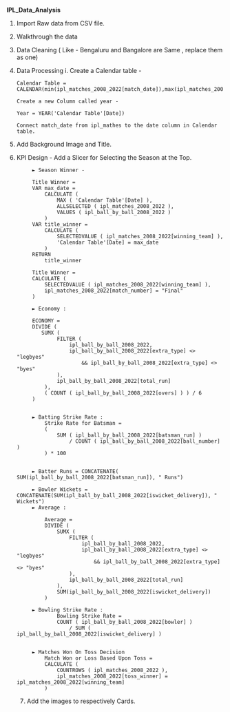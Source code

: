 **IPL_Data_Analysis**

 1. Import Raw data from CSV file.
 2. Walkthrough the data
 3. Data Cleaning ( Like - Bengaluru and Bangalore are Same , replace them as one)
 4. Data Processing
		i. Create a Calendar table - 
		
		Calendar Table = CALENDAR(min(ipl_matches_2008_2022[match_date]),max(ipl_matches_2008_2022[match_date]))
		
		Create a new Column called year - 
		
		Year = YEAR('Calendar Table'[Date])
		
		Connect match_date from ipl_mathes to the date column in Calendar table.
5. Add Background Image and Title.
6. KPI Design -  Add a Slicer for Selecting the Season at the Top.
	
			► Season Winner -
			
			Title Winner =
			VAR max_date =
			    CALCULATE (
			        MAX ( 'Calendar Table'[Date] ),
			        ALLSELECTED ( ipl_matches_2008_2022 ),
			        VALUES ( ipl_ball_by_ball_2008_2022 )
			    )
			VAR title_winner =
			    CALCULATE (
			        SELECTEDVALUE ( ipl_matches_2008_2022[winning_team] ),
			        'Calendar Table'[Date] = max_date
			    )
			RETURN
			    title_winner
			  
			Title Winner =
			CALCULATE (
			    SELECTEDVALUE ( ipl_matches_2008_2022[winning_team] ),
			    ipl_matches_2008_2022[match_number] = "Final"
			)
			 
			► Economy :
		
			ECONOMY =
			DIVIDE (
			   SUMX (
			        FILTER (
			            ipl_ball_by_ball_2008_2022,
			            ipl_ball_by_ball_2008_2022[extra_type] <> "legbyes"
			                && ipl_ball_by_ball_2008_2022[extra_type] <> "byes"
			        ),
			        ipl_ball_by_ball_2008_2022[total_run]
			    ),
			    ( COUNT ( ipl_ball_by_ball_2008_2022[overs] ) ) / 6
			)
			
		
			► Batting Strike Rate :
				Strike Rate for Batsman =
				(
				    SUM ( ipl_ball_by_ball_2008_2022[batsman_run] )
				        / COUNT ( ipl_ball_by_ball_2008_2022[ball_number] )
				) * 100
				
			
			► Batter Runs = CONCATENATE( SUM(ipl_ball_by_ball_2008_2022[batsman_run]), " Runs")
			
			► Bowler Wickets = CONCATENATE(SUM(ipl_ball_by_ball_2008_2022[iswicket_delivery]), " Wickets")
			► Average :
				
				Average = 
				DIVIDE (
				    SUMX (
				        FILTER (
				            ipl_ball_by_ball_2008_2022,
				            ipl_ball_by_ball_2008_2022[extra_type] <> "legbyes"
				                && ipl_ball_by_ball_2008_2022[extra_type] <> "byes"
				        ),
				        ipl_ball_by_ball_2008_2022[total_run]
				    ),
				    SUM(ipl_ball_by_ball_2008_2022[iswicket_delivery])
				)
				
			► Bowling Strike Rate : 
					Bowling Strike Rate =
					COUNT ( ipl_ball_by_ball_2008_2022[bowler] )
					    / SUM ( ipl_ball_by_ball_2008_2022[iswicket_delivery] )
					
					
			► Matches Won On Toss Decision
				Match Won or Loss Based Upon Toss =
				CALCULATE (
				    COUNTROWS ( ipl_matches_2008_2022 ),
				    ipl_matches_2008_2022[toss_winner] = ipl_matches_2008_2022[winning_team]
				)
   7. Add the images to respectively Cards.
